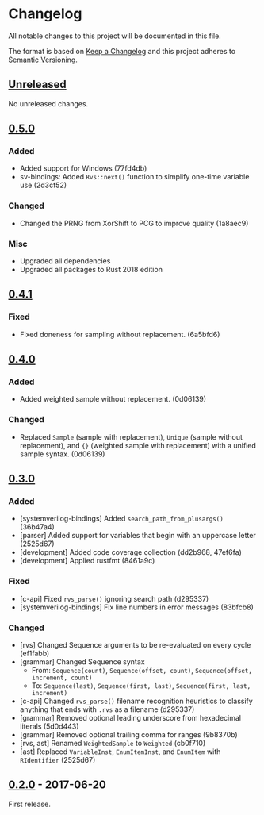 # Changelog

All notable changes to this project will be documented in this file.

The format is based on [Keep a Changelog](http://keepachangelog.com/en/1.0.0/)
and this project adheres to [Semantic Versioning](http://semver.org/spec/v2.0.0.html).

## [Unreleased]

No unreleased changes.

## [0.5.0]

### Added

* Added support for Windows (77fd4db)
* sv-bindings: Added `Rvs::next()` function to simplify one-time variable use (2d3cf52)

### Changed

* Changed the PRNG from XorShift to PCG to improve quality (1a8aec9)

### Misc

* Upgraded all dependencies
* Upgraded all packages to Rust 2018 edition

## [0.4.1]

### Fixed

* Fixed doneness for sampling without replacement. (6a5bfd6)

## [0.4.0]

### Added

* Added weighted sample without replacement. (0d06139)

### Changed

* Replaced `Sample` (sample with replacement), `Unique` (sample without
  replacement), and `{}` (weighted sample with replacement) with a unified
  sample syntax. (0d06139)

## [0.3.0]

### Added

* [systemverilog-bindings] Added `search_path_from_plusargs()` (36b47a4)
* [parser] Added support for variables that begin with an uppercase
  letter (2525d67)
* [development] Added code coverage collection (dd2b968, 47ef6fa)
* [development] Applied rustfmt (8461a9c)

### Fixed

* [c-api] Fixed `rvs_parse()` ignoring search path (d295337)
* [systemverilog-bindings] Fix line numbers in error messages (83bfcb8)

### Changed

* [rvs] Changed Sequence arguments to be re-evaluated on every cycle (ef1fabb)
* [grammar] Changed Sequence syntax
  * From: `Sequence(count)`, `Sequence(offset, count)`, `Sequence(offset,
    increment, count)`
  * To: `Sequence(last)`, `Sequence(first, last)`, `Sequence(first, last,
    increment)`
* [c-api] Changed `rvs_parse()` filename recognition heuristics to classify
  anything that ends with `.rvs` as a filename (d295337)
* [grammar] Removed optional leading underscore from hexadecimal
  literals (5d0d443)
* [grammar] Removed optional trailing comma for ranges (9b8370b)
* [rvs, ast] Renamed `WeightedSample` to `Weighted` (cb0f710)
* [ast] Replaced `VariableInst`, `EnumItemInst`, and `EnumItem` with
  `RIdentifier` (2525d67)

## [0.2.0] - 2017-06-20

First release.

[Unreleased]: https://github.com/rfdonnelly/rvs/compare/v0.5.0...HEAD
[0.5.0]: https://github.com/rfdonnelly/rvs/compare/v0.4.1...v0.5.0
[0.4.1]: https://github.com/rfdonnelly/rvs/compare/v0.4.0...v0.4.1
[0.4.0]: https://github.com/rfdonnelly/rvs/compare/v0.3.0...v0.4.0
[0.3.0]: https://github.com/rfdonnelly/rvs/compare/v0.2.0...v0.3.0
[0.2.0]: https://github.com/rfdonnelly/rvs/tree/v0.2.0
